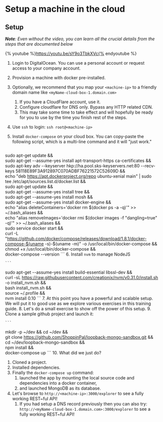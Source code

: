 # Setup a machine in the cloud

## Setup

_**Note**: Even without the video, you can learn all the crucial details from the steps that are documented below_

{% youtube %}https://youtu.be/sY9o3TbkXVc{% endyoutube %}

1. Login to DigitalOcean. You can use a personal account or request access to your company account.
2. Provision a machine with docker pre-installed.
3. Optionally, we recommend that you map your `<machine-ip>` to a friendly domain name like `<myName-cloud-box-1.domain.com>`
    1. If you have a CloudFlare account, use it.
    1. Configure cloudflare for DNS only. Bypass any HTTP related CDN.
    1. This may take some time to take effect and will hopefully be ready for you to use by the time you finish rest of the steps.
4. Use `ssh` to login: `ssh root@<machine-ip>`
5. Install `docker-compose` on your cloud box. You can copy-paste the following script, which is a multi-line command and it will "just work."

    ```
sudo apt-get update && \
sudo apt-get --assume-yes install apt-transport-https ca-certificates && \
sudo apt-key adv --keyserver hkp://ha.pool.sks-keyservers.net:80 --recv-keys 58118E89F3A912897C070ADBF76221572C52609D  && \
echo "deb https://apt.dockerproject.org/repo ubuntu-xenial main" | sudo tee /etc/apt/sources.list.d/docker.list && \
sudo apt-get update && \
sudo apt-get --assume-yes install tree && \
sudo apt-get --assume-yes install mosh && \
sudo apt-get --assume-yes install docker-engine && \
echo "alias deleteContainers='docker rm \$(docker ps -a -q)'" >> ~/.bash_aliases && \
echo "alias removeImages='docker rmi \$(docker images -f "dangling=true" -q)'" >> ~/.bash_aliases && \
sudo service docker start && \
curl -L "https://github.com/docker/compose/releases/download/1.8.1/docker-compose-$(uname -s)-$(uname -m)" -o /usr/local/bin/docker-compose && \
chmod +x /usr/local/bin/docker-compose && \
docker-compose --version
    ```
6. Install `nvm` to manage NodeJS

    ```
sudo apt-get --assume-yes install build-essential libssl-dev && \
curl -sL https://raw.githubusercontent.com/creationix/nvm/v0.31.0/install.sh -o install_nvm.sh && \
bash install_nvm.sh && \
source ~/.profile && \
nvm install 0.10
    ```
7. At this point you have a powerful and scalable setup. We will put it to good use as we explore various exercises in this training guide.
8. Let's do a small exercise to show off the power of this setup.
9. Clone a sample github project and launch it:

    ```
mkdir -p ~/dev && cd ~/dev && \
git clone https://github.com/ShoppinPal/loopback-mongo-sandbox.git && \
cd ~/dev/loopback-mongo-sandbox && \
npm install && \
docker-compose up
    ```
10. What did we just do?
  1. Cloned a project.
  1. Installed dependencies.
  1. Finally the `docker-compose up` command:
      1. launched the app by mounting the local source code and dependencies into a docker container,
      2. and launched MongoDB as its database.
11. Let's browse to `http://<machine-ip>:3000/explorer` to see a fully working REST~ful API!
    1. If you had setup a DNS record previously then you can also try: `http://<myName-cloud-box-1.domain.com>:3000/explorer` to see a fully working REST~ful API!
